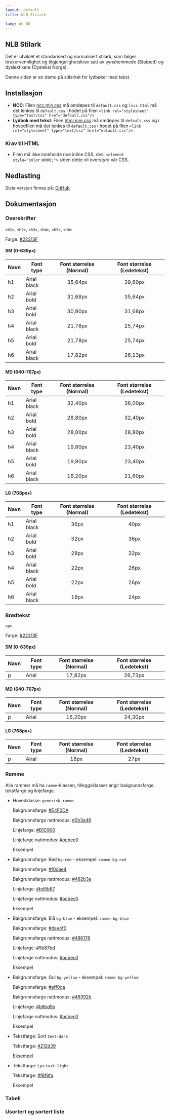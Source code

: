 ```yaml
---
layout: default
title: NLB Stilark

lang: nb_NO
---
```


## NLB Stilark

Det er utviklet et standarisert og normalisert stilark, som følger brukervennlighet og tilgjengelighetskrav satt av synshemmede (Statped) og dyslektikere (Dysleksi Norge).

Denne siden er en demo på stilarket for lydbøker med tekst.

## Installasjon

- **NCC**: Filen [ncc.min.css](https://github.com/nlbdev/nlb-scss/releases/download/v1.0.0/ncc.min.css) må omdøpes til `default.css` og i `ncc.html` må det lenkes til `default.css` i hodet på filen `<link rel="stylesheet" type="text/css" href="default.css"/>`
- **Lydbok med tekst**: Filen [html.min.css](https://github.com/nlbdev/nlb-scss/releases/download/v1.0.0/html.min.css) må omdøpes til `default.css` og i hovedfilen må det lenkes til `default.css` i hodet på filen `<link rel="stylesheet" type="text/css" href="default.css"/>`

### Krav til HTML

- Filen må ikke inneholde noe inline CSS, dvs. `<element style="color:#000;">` siden dette vil overstyre vår CSS.

## Nedlasting

Siste versjon finnes på: [GitHub](https://github.com/nlbdev/nlb-scss/releases)

## Dokumentasjon

### Overskrifter

`<h1>`, `<h2>`, `<h3>`, `<h4>`, `<h5>`, `<h6>`

Farge: [#22313F](https://www.colorhexa.com/22313f)

#### SM (0-639px)

Navn | Font type | Font størrelse (Normal) | Font størrelse (Ledetekst)
--- | --- | :---: | :---:
h1 | Arial black | 35,64px | 39,60px
h2 | Arial bold | 31,68px | 35,64px
h3 | Arial bold | 30,80px | 31,68px
h4 | Arial black | 21,78px | 25,74px
h5 | Arial bold | 21,78px | 25,74px
h6 | Arial black | 17,82px | 26,13px

#### MD (640-767px)

Navn | Font type | Font størrelse (Normal) | Font størrelse (Ledetekst)
--- | --- | :---: | :---:
h1 | Arial black | 32,40px | 36,00px
h2 | Arial bold | 28,80px | 32,40px
h3 | Arial bold | 28,00px | 28,80px
h4 | Arial black | 19,80px | 23,40px
h5 | Arial bold | 19,80px | 23,40px
h6 | Arial black | 16,20px | 21,60px

#### LG (768px+)

Navn | Font type | Font størrelse (Normal) | Font størrelse (Ledetekst)
--- | --- | :---: | :---:
h1 | Arial black | 36px | 40px
h2 | Arial bold | 32px | 36px
h3 | Arial bold | 28px | 32px
h4 | Arial black | 22px | 26px
h5 | Arial bold | 22px | 26px
h6 | Arial black | 18px | 24px

### Brødtekst

`<p>`

Farge: [#22313F](https://www.colorhexa.com/22313f)

#### SM (0-639px)

Navn | Font type | Font størrelse (Normal) | Font størrelse (Ledetekst)
--- | --- | :---: | :---:
p | Arial | 17,82px | 26,73px

#### MD (640-767px)

Navn | Font type | Font størrelse (Normal) | Font størrelse (Ledetekst)
--- | --- | :---: | :---:
p | Arial | 16,20px | 24,30px

#### LG (768px+)

Navn | Font type | Font størrelse (Normal) | Font størrelse (Ledetekst)
--- | --- | :---: | :---:
p | Arial | 18px | 27px

### Ramme

Alle rammer må ha `ramme`-klassen, tilleggsklasser angir bakgrunnsfarge, tekstfarge og linjefarge.

- Hovedklasse: `generisk-ramme`

    Bakgrunnsfarge: [#E4F0DA](https://www.colorhexa.com/E4F0DA)

    Bakgrunnsfarge nattmodus: [#2b3a48](https://www.colorhexa.com/2b3a48)

    Linjefarge: [#B1C900](https://www.colorhexa.com/B1C900)

    Linjefarge nattmodus: [#bcbec0](https://www.colorhexa.com/bcbec0)

    <div class="generisk-ramme">Eksempel</div>

- Bakgrunnsfarge: Rød `bg-red` - eksempel: `ramme bg-red`

    Bakgrunnsfarge: [#f0dae4](https://www.colorhexa.com/f0dae4)

    Bakgrunnsfarge nattmodus: [#482b3a](https://www.colorhexa.com/482b3a)

    Linjefarge: [#bd5b87](https://www.colorhexa.com/bd5b87)

    Linjefarge nattmodus: [#bcbec0](https://www.colorhexa.com/bcbec0)

    <div class="ramme bg-red">Eksempel</div>

- Bakgrunnsfarge: Blå `bg-blue` - eksempel: `ramme bg-blue`

    Bakgrunnsfarge: [#dae4f0](https://www.colorhexa.com/dae4f0)

    Bakgrunnsfarge nattmodus: [#486178](https://www.colorhexa.com/486178)

    Linjefarge: [#5b87bd](https://www.colorhexa.com/5b87bd)

    Linjefarge nattmodus: [#bcbec0](https://www.colorhexa.com/bcbec0)

    <div class="ramme bg-blue">Eksempel</div>

- Bakgrunnsfarge: Gul `bg-yellow` - eksempel: `ramme bg-yellow`

    Bakgrunnsfarge: [#eff0da](https://www.colorhexa.com/eff0da)

    Bakgrunnsfarge nattmodus: [#48392b](https://www.colorhexa.com/48392b)

    Linjefarge: [#b8bd5b](https://www.colorhexa.com/b8bd5b)

    Linjefarge nattmodus: [#bcbec0](https://www.colorhexa.com/bcbec0)

    <div class="ramme bg-yellow">Eksempel</div>

- Tekstfarge: Sort `text-dark`
  
    Tekstfarge: [#212d39](https://www.colorhexa.com/212d39)

    <div class="bg-light text-dark">Eksempel</div>

- Tekstfarge: Lys `text-light`
  
    Tekstfarge: [#f8f9fa](https://www.colorhexa.com/f8f9fa)

    <div class="bg-dark text-light">Eksempel</div>

### Tabell

### Usortert og sortert liste
